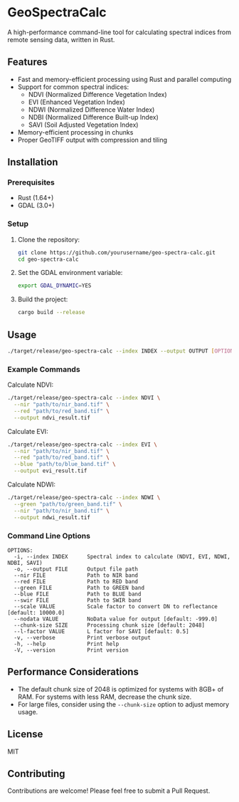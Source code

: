 # GeoSpectraCalc

A high-performance command-line tool for calculating spectral indices from remote sensing data, written in Rust.

## Features

- Fast and memory-efficient processing using Rust and parallel computing
- Support for common spectral indices:
  - NDVI (Normalized Difference Vegetation Index)
  - EVI (Enhanced Vegetation Index)
  - NDWI (Normalized Difference Water Index)
  - NDBI (Normalized Difference Built-up Index)
  - SAVI (Soil Adjusted Vegetation Index)
- Memory-efficient processing in chunks
- Proper GeoTIFF output with compression and tiling

## Installation

### Prerequisites

- Rust (1.64+)
- GDAL (3.0+)

### Setup

1. Clone the repository:
   ```bash
   git clone https://github.com/yourusername/geo-spectra-calc.git
   cd geo-spectra-calc
   ```

2. Set the GDAL environment variable:
   ```bash
   export GDAL_DYNAMIC=YES
   ```

3. Build the project:
   ```bash
   cargo build --release
   ```

## Usage

```bash
./target/release/geo-spectra-calc --index INDEX --output OUTPUT [OPTIONS]
```

### Example Commands

Calculate NDVI:
```bash
./target/release/geo-spectra-calc --index NDVI \
  --nir "path/to/nir_band.tif" \
  --red "path/to/red_band.tif" \
  --output ndvi_result.tif
```

Calculate EVI:
```bash
./target/release/geo-spectra-calc --index EVI \
  --nir "path/to/nir_band.tif" \
  --red "path/to/red_band.tif" \
  --blue "path/to/blue_band.tif" \
  --output evi_result.tif
```

Calculate NDWI:
```bash
./target/release/geo-spectra-calc --index NDWI \
  --green "path/to/green_band.tif" \
  --nir "path/to/nir_band.tif" \
  --output ndwi_result.tif
```

### Command Line Options

```
OPTIONS:
  -i, --index INDEX      Spectral index to calculate (NDVI, EVI, NDWI, NDBI, SAVI)
  -o, --output FILE      Output file path
  --nir FILE             Path to NIR band
  --red FILE             Path to RED band
  --green FILE           Path to GREEN band
  --blue FILE            Path to BLUE band
  --swir FILE            Path to SWIR band
  --scale VALUE          Scale factor to convert DN to reflectance [default: 10000.0]
  --nodata VALUE         NoData value for output [default: -999.0]
  --chunk-size SIZE      Processing chunk size [default: 2048]
  --l-factor VALUE       L factor for SAVI [default: 0.5]
  -v, --verbose          Print verbose output
  -h, --help             Print help
  -V, --version          Print version
```

## Performance Considerations

- The default chunk size of 2048 is optimized for systems with 8GB+ of RAM. For systems with less RAM, decrease the chunk size.
- For large files, consider using the `--chunk-size` option to adjust memory usage.

## License

MIT

## Contributing

Contributions are welcome! Please feel free to submit a Pull Request.